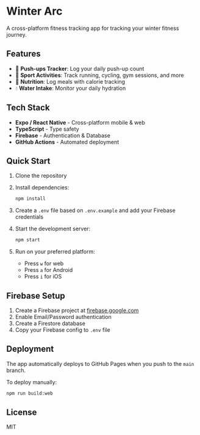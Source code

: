 # Winter Arc

A cross-platform fitness tracking app for tracking your winter fitness journey.

## Features

- 💪 **Push-ups Tracker**: Log your daily push-up count
- 🏃 **Sport Activities**: Track running, cycling, gym sessions, and more
- 🥗 **Nutrition**: Log meals with calorie tracking
- 💧 **Water Intake**: Monitor your daily hydration

## Tech Stack

- **Expo / React Native** - Cross-platform mobile & web
- **TypeScript** - Type safety
- **Firebase** - Authentication & Database
- **GitHub Actions** - Automated deployment

## Quick Start

1. Clone the repository
2. Install dependencies:
   ```bash
   npm install
   ```

3. Create a `.env` file based on `.env.example` and add your Firebase credentials

4. Start the development server:
   ```bash
   npm start
   ```

5. Run on your preferred platform:
   - Press `w` for web
   - Press `a` for Android
   - Press `i` for iOS

## Firebase Setup

1. Create a Firebase project at [firebase.google.com](https://firebase.google.com)
2. Enable Email/Password authentication
3. Create a Firestore database
4. Copy your Firebase config to `.env` file

## Deployment

The app automatically deploys to GitHub Pages when you push to the `main` branch.

To deploy manually:
```bash
npm run build:web
```

## License

MIT
